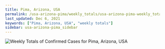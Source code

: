 ```yaml
---
title: Pima, Arizona, USA
permalink: /usa-arizona-pima/weekly_totals/usa-arizona-pima-weekly_totals.html
last_updated: Dec 6, 2021
keywords: ["Pima, Arizona, USA", "weekly totals"]
sidebar: usa-arizona-pima_sidebar
---
```


![Weekly Totals of Confirmed Cases for Pima, Arizona, USA](/covid_tracker/images/graphs/usa-arizona-pima-weekly_totals_graph.png)
